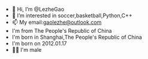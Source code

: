 - 👋 Hi, I’m @LezheGao
- 👀 I’m interested in soccer,basketball,Python,C++
- 📫 My email:gaolezhe@outlook.com
-    I'm from The People's Republic of China
-    I'm born in Shanghai,The People's Republic of China
-    I'm born on 2012.01.17
- 🙋‍♂️ I'm male

<!---
LezheGao/LezheGao is a ✨ special ✨ repository because its `README.md` (this file) appears on your GitHub profile.
You can click the Preview link to take a look at your changes.
--->
